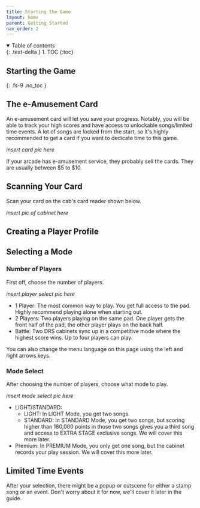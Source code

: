 ```yaml
---
title: Starting the Game
layout: home
parent: Getting Started
nav_order: 2
---
```

<details open markdown="block">
  <summary>
    Table of contents
  </summary>
  {: .text-delta }
1. TOC
{:toc}
</details>

## Starting the Game
{: .fs-9 .no_toc }

## The e-Amusement Card
An e-amusement card will let you save your progress. Notably, you will be able to track your high scores and have access to unlockable songs/limited time events. A lot of songs are locked from the start, so it's highly recommended to get a card if you want to dedicate time to this game.

*insert card pic here*

If your arcade has e-amusement service, they probably sell the cards. They are usually between $5 to $10.

## Scanning Your Card
Scan your card on the cab's card reader shown below.

*insert pic of cabinet here*

## Creating a Player Profile

## Selecting a Mode
### Number of Players
First off, choose the number of players.

*insert player select pic here*

- 1 Player: The most common way to play. You get full access to the pad. Highly recommend playing alone when starting out.
- 2 Players: Two players playing on the same pad. One player gets the front half of the pad, the other player plays on the back half.
- Battle: Two DRS cabinets sync up in a competitive mode where the highest score wins. Up to four players can play.

You can also change the menu language on this page using the left and right arrows keys.

### Mode Select
After choosing the number of players, choose what mode to play.

*insert mode select pic here*

- LIGHT/STANDARD:
  - LIGHT: In LIGHT Mode, you get two songs.
  - STANDARD: In STANDARD Mode, you get two songs, but scoring higher than 180,000 points in those two songs gives you a third song and access to EXTRA STAGE exclusive songs. We will cover this more later.
- Premium: In PREMIUM Mode, you only get one song, but the cabinet records your play session. We will cover this more later. 

## Limited Time Events
After your selection, there might be a popup or cutscene for either a stamp song or an event. Don't worry about it for now, we'll cover it later in the guide.
